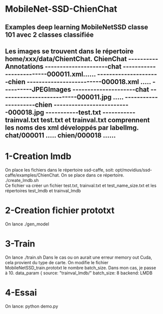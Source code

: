 # MobileNet-SSD-ChienChat
Examples deep learning MobileNetSSD classe 101 avec 2 classes classifiée
------------------------------------------------------------------------

Les images se trouvent dans le répertoire home/xxx/data/ChientChat.
ChienChat
----------Annotations
---------------------chat
-------------------------000011.xml......
---------------------chien
-------------------------000018.xml .....
----------JPEGImages
---------------------chat
--------------------------000011.jpg .....
---------------------chien
--------------------------000018.jpg
-----------test.txt
-----------trainval.txt
test.txt et trainval.txt comprennent les noms des xml développés par labelImg.
chat/000011
.....
chien/000018
......
-------------------------------------------------------------------------
# 1-Creation lmdb
On place les fichiers dans le répertoire ssd-caffe, soit:
opt/movidius/ssd-caffe/examples/ChienChat.
On se place dans ce répertoire.
./create_lmdb.sh     
Ce fichier va créer un fichier test.txt, trainval.txt et test_name_size.txt
et les répertoires test_lmdb et trainval_lmdb

# 2-Creation fichier prototxt
On lance ./gen_model
# 3-Train
On lance ./train.sh
Dans le cas ou on aurait une erreur memory out Cuda, cela provient du type de carte.
On modifie le fichier MobileNetSSD_train.prototxt le nombre batch_size.
Dans mon cas, je passe à 10.
  data_param {
    source: "trainval_lmdb/"
    batch_size: 8
    backend: LMDB
    
# 4-Essai
On lance:
python demo.py

